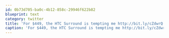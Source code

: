 ```yaml
---
id: 0b73d705-ba0c-4b12-858c-29946f622b82
blueprint: text
category: twitter
title: 'For $449, the HTC Surround is tempting me http://bit.ly/cZdwrQ #WP7'
caption: 'For $449, the HTC Surround is tempting me http://bit.ly/cZdwrQ <span class="hashtag hashtag_local">#<a href="http://tweettemp.darylchymko.ca/?tag=wp7">WP7</a>'
---
```

